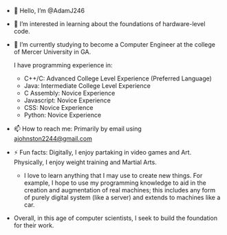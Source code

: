 - 👋 Hello, I’m @AdamJ246
- 👀 I’m interested in learning about the foundations of hardware-level code.
- 🌱 I’m currently studying to become a Computer Engineer at the college of Mercer University in GA.

  I have programming experience in:
  - C++/C: Advanced College Level Experience   (Preferred Language)
  - Java: Intermediate College Level Experience
  - C Assembly: Novice Experience
  - Javascript: Novice Experience
  - CSS: Novice Experience
  - Python: Novice Experience
- 📫 How to reach me: Primarily by email using ajohnston2244@gmail.com
- ⚡ Fun facts: Digitally, I enjoy partaking in video games and Art. Physically, I enjoy weight training and Martial Arts. 
  - I love to learn anything that I may use to create new things. For example, I hope to use
    my programming knowledge to aid in the creation and augmentation of real machines; this includes any form of purely digital
    system (like a server) and extends to machines like a car.
- Overall, in this age of computer scientists, I seek to build the foundation for their work.  
<!---
AdamJ246/AdamJ246 is a ✨ special ✨ repository because its `README.md` (this file) appears on your GitHub profile.
You can click the Preview link to take a look at your changes.
--->
